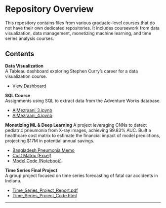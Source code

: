 # Repository Overview

This repository contains files from various graduate-level courses that do not have their own dedicated repositories. It includes coursework from data visualization, data management, monetizing machine learning, and time series analysis courses.

## Contents

**Data Visualization**  
A Tableau dashboard exploring Stephen Curry’s career for a data visualization course.

- [View Dashboard](https://public.tableau.com/views/CurryDashboard_AlMezraani_Aziz/Steph)
  
**SQL Course**  
Assignments using SQL to extract data from the Adventure Works database.

- [AlMezraani_3.ipynb](./SQL_Course/AlMezraani_3.ipynb)
- [AlMezraani_4.ipynb](./SQL_Course/AlMezraani_4.ipynb)


**Monetizing ML & Deep Learning**
A project leveraging CNNs to detect pediatric pneumonia from X-ray images, achieving 99.83% AUC. Built a healthcare cost matrix to estimate the financial impact of model predictions, projecting $17M in potential annual savings.  

- [Bangladesh Pneumonia Memo](Monetizing_ML_Memo/Bangladesh%20Pneumonia%20Memo.pdf)  
- [Cost Matrix (Excel)](Monetizing_ML_Memo/Individual_Assignment_Memo_Cost_Matrix.xlsx)  
- [Model Code (Notebook)](Monetizing_ML_Memo/Individual_Memo_Assignment.ipynb)

**Time Series Final Project**  
A group project focused on time series forecasting of fatal car accidents in Indiana.

- [Time_Series_Project_Report.pdf](./Time_Series_Final_Project/Time_Series_Project_Report.pdf)
- [Time_Series_Project_Code.html](./Time_Series_Final_Project/Time_Series_Project_Code.html)



---
